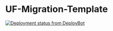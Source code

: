 # UF-Migration-Template
<a href="http://deploybot.com"><img src="https://apollidon.deploybot.com/badge/02267418033825/87806.svg" alt="Deployment status from DeployBot"></a>
